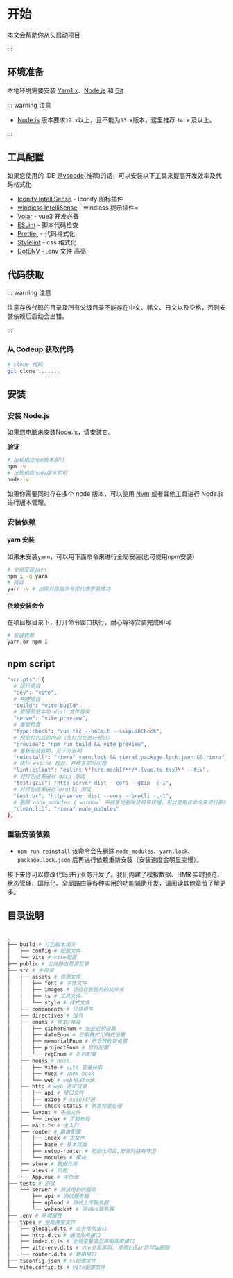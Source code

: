 # 开始

  <template>
      <div>
        asdasd
      </div>
  </template>

  <script type="text/javascript">
  export default {
      name: '1',
      data() {
          return {

          };
      },
      components: {
      },
      mounted() {
      },
      methods: {
      }
  };
  </script>




本文会帮助你从头启动项目

:::

## 环境准备

本地环境需要安装 [Yarn1.x](https://yarnpkg.com/)、[Node.js](http://nodejs.org/) 和 [Git](https://git-scm.com/)

::: warning 注意

- [Node.js](http://nodejs.org/) 版本要求`12.x`以上，且不能为`13.x`版本，这里推荐 `14.x` 及以上。

:::

## 工具配置

如果您使用的 IDE 是[vscode](https://code.visualstudio.com/)(推荐)的话，可以安装以下工具来提高开发效率及代码格式化

- [Iconify IntelliSense](https://marketplace.visualstudio.com/items?itemName=antfu.iconify) - Iconify 图标插件
- [windicss IntelliSense](https://marketplace.visualstudio.com/items?itemName=voorjaar.windicss-intellisense) - windicss 提示插件=
- [Volar](https://marketplace.visualstudio.com/items?itemName=johnsoncodehk.volar) - vue3 开发必备
- [ESLint](https://marketplace.visualstudio.com/items?itemName=dbaeumer.vscode-eslint) - 脚本代码检查
- [Prettier](https://marketplace.visualstudio.com/items?itemName=esbenp.prettier-vscode) - 代码格式化
- [Stylelint](https://marketplace.visualstudio.com/items?itemName=stylelint.vscode-stylelint) - css 格式化
- [DotENV](https://marketplace.visualstudio.com/items?itemName=mikestead.dotenv) - .env 文件 高亮

## 代码获取

::: warning 注意

注意存放代码的目录及所有父级目录不能存在中文、韩文、日文以及空格，否则安装依赖后启动会出错。

:::

### 从 Codeup 获取代码

```bash
# clone 代码
git clone .......

```

## 安装

### 安装 Node.js

如果您电脑未安装[Node.js](https://nodejs.org/en/)，请安装它。

**验证**

```bash
# 出现相应npm版本即可
npm -v
# 出现相应node版本即可
node -v

```

如果你需要同时存在多个 node 版本，可以使用 [Nvm](https://github.com/nvm-sh/nvm) 或者其他工具进行 Node.js 进行版本管理。

### 安装依赖

#### yarn 安装

如果未安装`yarn`，可以用下面命令来进行全局安装(也可使用npm安装)

```bash
# 全局安装yarn
npm i -g yarn
# 验证
yarn -v # 出现对应版本号即代表安装成功
```

#### 依赖安装命令

在项目根目录下，打开命令窗口执行，耐心等待安装完成即可

```bash
# 安装依赖
yarn or npm i
```

## npm script

```bash
"scripts": {
  # 运行项目
  "dev": "vite",
  # 构建项目
  "build": "vite build",
  # 直接预览本地 dist 文件目录
  "serve": "vite preview",
  # 类型检查
  "type:check": "vue-tsc --noEmit --skipLibCheck",
  # 预览打包后的内容（先打包在进行预览）
  "preview": "npm run build && vite preview",
  # 重新安装依赖，见下方说明
  "reinstall": "rimraf yarn.lock && rimraf package.lock.json && rimraf node_modules && npm i",
  # 执行 eslint 校验，并修复部分问题
  "lint:eslint": "eslint \"{src,mock}/**/*.{vue,ts,tsx}\" --fix",
  # 对打包结果进行 gzip 测试
  "test:gzip": "http-server dist --cors --gzip -c-1",
  # 对打包结果进行 brotli 测试
  "test:br": "http-server dist --cors --brotli -c-1",
  # 删除 node_modules (`window` 系统手动删除该目录较慢，可以使用该命令来进行删除)
  "clean:lib": "rimraf node_modules"
},
```

### 重新安装依赖

- `npm run reinstall`
该命令会先删除 `node_modules`、`yarn.lock`、`package.lock.json` 后再进行依赖重新安装（安装速度会明显变慢）。

接下来你可以修改代码进行业务开发了。我们内建了模拟数据、HMR 实时预览、状态管理、国际化、全局路由等各种实用的功能辅助开发，请阅读其他章节了解更多。

## 目录说明

```bash

.
├── build # 打包脚本相关
│   ├── config # 配置文件
│   └── vite # vite配置
├── public # 公共静态资源目录
├── src # 主目录
│   ├── assets # 资源文件
│   │   ├── font # 字体文件
│   │   ├── images # 项目存放图片的文件夹
│   │   ├── ts # 工具文件
│   │   └── style # 样式文件
│   ├── components # 公共组件
│   ├── directives # 指令
│   ├── enums # 枚举/常量
│   │   ├── cipherEnum # 加密密钥设置
│   │   ├── dateEnum # 日期格式化格式设置
│   │   ├── memorialEnum # 纪念日枚举设置
│   │   ├── projectEnum # 项目配置
│   │   └── regEnum # 正则配置
│   ├── hooks # hook
│   │   ├── vite # vite 变量获取
│   │   ├── Vuex # vuex hook
│   │   └── web # web相关hook
│   ├── http # web 通讯目录
│   │   ├── api # 接口文件
│   │   ├── axios # axios封装
│   │   └── check-status # 状态检查处理
│   ├── layout # 布局文件
│   │   └── index # 页面布局
│   ├── main.ts # 主入口
│   ├── router # 路由配置
│   │   ├── index # 主文件
│   │   ├── base # 基本页面
│   │   ├── setup-router # 初始化项目,安装的路有守卫
│   │   └── modules # 模块
│   ├── store # 数据仓库
│   ├── views # 页面
│   └── App.vue # 主页面
├── tests # 测试
│   └── server # 测试用到的服务
│       ├── api # 测试服务器
│       ├── upload # 测试上传服务器
│       └── websocket # 测试ws服务器
├── .env # 环境属性
├── types # 全局类型文件
│   ├── global.d.ts # 业务常用接口
│   ├── http.d.ts # 通讯常用接口
│   ├── index.d.ts # 全局变量类型声明常用接口
│   ├── vite-env.d.ts # vue全局声明, 使用volar后可以删除
│   └── router.d.ts # 路由接口
├── tsconfig.json # ts配置文件
└── vite.config.ts # vite配置文件

```

